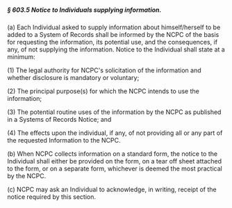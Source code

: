 ##### § 603.5 Notice to Individuals supplying information. #####

(a) Each Individual asked to supply information about himself/herself to be added to a System of Records shall be informed by the NCPC of the basis for requesting the information, its potential use, and the consequences, if any, of not supplying the information. Notice to the Individual shall state at a minimum:

(1) The legal authority for NCPC's solicitation of the information and whether disclosure is mandatory or voluntary;

(2) The principal purpose(s) for which the NCPC intends to use the information;

(3) The potential routine uses of the information by the NCPC as published in a Systems of Records Notice; and

(4) The effects upon the individual, if any, of not providing all or any part of the requested Information to the NCPC.

(b) When NCPC collects information on a standard form, the notice to the Individual shall either be provided on the form, on a tear off sheet attached to the form, or on a separate form, whichever is deemed the most practical by the NCPC.

(c) NCPC may ask an Individual to acknowledge, in writing, receipt of the notice required by this section.